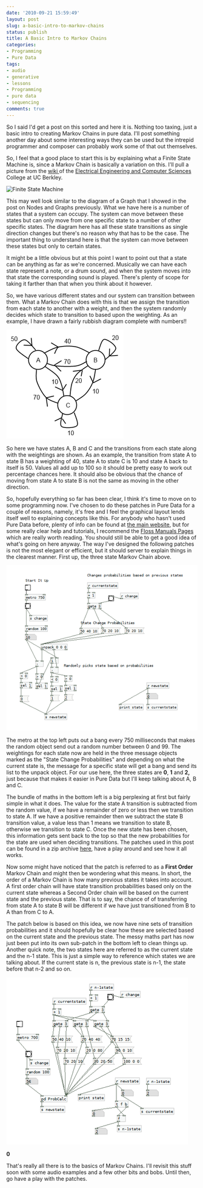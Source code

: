```yaml
---
date: '2010-09-21 15:59:49'
layout: post
slug: a-basic-intro-to-markov-chains
status: publish
title: A Basic Intro to Markov Chains
categories:
- Programming
- Pure Data
tags:
- audio
- generative
- lessons
- Programming
- pure data
- sequencing
comments: true
---
```


So I said I'd get a post on this sorted and here it is. Nothing too taxing, just a basic intro to creating Markov Chains in pure data. I'll post something another day about some interesting ways they can be used but the intrepid programmer and composer can probably work some of that out themselves.



So, I feel that a good place to start this is by explaining what a Finite State Machine is, since a Markov Chain is basically a variation on this. I'll pull a picture from the [wiki ](http://view.eecs.berkeley.edu/wiki/Main_Page)of the [Electrical Engineering and Computer Sciences](http://www.eecs.berkeley.edu/) College at UC Berkley.

![Finite State Machine](http://view.eecs.berkeley.edu/wiki/Finite_State_Machines)

This may well look similar to the diagram of a Graph that I showed in the post on Nodes and Graphs previously. What we have here is a number of states that a system can occupy. The system can move between these states but can only move from one specific state to a number of other specific states. The diagram here has all these state transitions as single direction changes but there's no reason why that has to be the case. The important thing to understand here is that the system can move between these states but only to certain states.


It might be a little obvious but at this point I want to point out that a state can be anything as far as we're concerned. Musically we can have each state represent a note, or a drum sound, and when the system moves into that state the corresponding sound is played. There's plenty of scope for taking it farther than that when you think about it however.

So, we have various different states and our system can transition between them. What a Markov Chain does with this is that we assign the transition from each state to another with a weight, and then the system randomly decides which state to transition to based upon the weighting. As an example, I have drawn a fairly rubbish diagram complete with numbers!!



![Markov Chain Example](/a/2010-09-21-a-basic-intro-to-markov-chains/FSM-Chain-Example.png)

So here we have states A, B and C and the transitions from each state along with the weightings are shown. As an example, the transition from state A to state B has a weighting of 40, state A to state C is 10 and state A back to itself is 50. Values all add up to 100 so it should be pretty easy to work out percentage chances here. It should also be obvious that the chance of moving from state A to state B is not the same as moving in the other direction.

So, hopefully everything so far has been clear, I think it's time to move on to some programming now. I've chosen to do these patches in Pure Data for a couple of reasons, namely, it's free and I feel the graphical layout lends itself well to explaining concepts like this. For anybody who hasn't used Pure Data before, plenty of info can be found at [the main website](http://puredata.info/), but for some really clear help and tutorials, I recommend the [Floss Manuals Pages](http://en.flossmanuals.net/PureData) which are really worth reading. You should still be able to get a good idea of what's going on here anyway. The way I've designed the following patches is not the most elegant or efficient, but it should server to explain things in the clearest manner. First up, the three state Markov Chain above.

![1stOrder](/a/2010-09-21-a-basic-intro-to-markov-chains/1stOrder.png)

The metro at the top left puts out a bang every 750 milliseconds that makes the random object send out a random number between 0 and 99. The weightings for each state now are held in the three message objects marked as the "State Change Probabilities" and depending on what the current state is, the message for a specific state will get a bang and send its list to the unpack object. For our use here, the three states are **0**, **1** and **2,** just because that makes it easier in Pure Data but I'll keep talking about A, B and C.


The bundle of maths in the bottom left is a big perplexing at first but fairly simple in what it does. The value for the state A transition is subtracted from the random value, if we have a remainder of zero or less then we transition to state A. If we have a positive remainder then we subtract the state B transition value, a value less than 1 means we transition to state B, otherwise we transition to state C. Once the new state has been chosen, this information gets sent back to the top so that the new probabilities for the state are used when deciding transitions. The patches used in this post can be found in a zip archive [here](/a/2010-09-21-a-basic-intro-to-markov-chains/Markov-Chains.zip), have a play around and see how it all works.

Now some might have noticed that the patch is referred to as a **First Order** Markov Chain and might then be wondering what this means. In short, the order of a Markov Chain is how many previous states it takes into account. A first order chain will have state transition probabilities based only on the current state whereas a Second Order chain will be based on the current state and the previous state. That is to say, the chance of of transferring from state A to state B will be different if we have just transitioned from B to A than from C to A.

The patch below is based on this idea, we now have nine sets of transition probabilities and it should hopefully be clear how these are selected based on the current state and the previous state. The messy maths part has now just been put into its own sub-patch in the bottom left to clean things up. Another quick note, the two states here are referred to as the current state and the n-1 state. This is just a simple way to reference which states we are talking about. If the current state is n, the previous state is n-1, the state before that n-2 and so on.




![2ndOrder](/a/2010-09-21-a-basic-intro-to-markov-chains/2ndOrder.png)



**0**


That's really all there is to the basics of Markov Chains. I'll revisit this stuff soon with some audio examples and a few other bits and bobs. Until then, go have a play with the patches.
